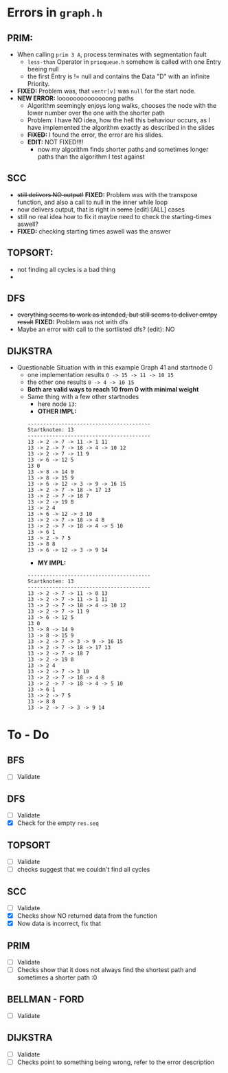 # Errors in ``graph.h``
## PRIM:
 + When calling ``prim 3 A``, process terminates with segmentation fault
   + ``less-than`` Operator in ``prioqueue.h`` somehow is called with one Entry beeing null
   + the first Entry is != null and contains the Data "D" with an infinite Priority.
 + **FIXED:** Problem was, that ``ventr[v]`` was ``null`` for the start node.
 + **NEW ERROR:**  loooooooooooooong paths
   + Algorithm seemingly enjoys long walks, chooses the node with the lower number over the one with the shorter path
   + Problem: I have NO idea, how the hell this behaviour occurs, as I have implemented the algorithm exactly as described in the slides
   + **~~FIXED~~:** I found the error, the error are his slides.
   + **EDIT:** NOT FIXED!!!!
     + now my algorithm finds shorter paths and sometimes longer paths than the algorithm I test against
## SCC 
+ ~~still delivers NO output!~~ **FIXED:** Problem was with the transpose function, and also a call to null in the inner while loop
+ now delivers output, that is right in ~~some~~ (edit):[ALL] cases
+ still no real idea how to fix it maybe need to check the starting-times aswell?
+ **FIXED:** checking starting times aswell was the answer

## TOPSORT:
+ not finding all cycles is a bad thing
+ 


## DFS
+ ~~everything seems to work as intended, but still seems to deliver emtpy result~~ **FIXED:** Problem was not with dfs
+ Maybe an error with call to the sortlisted dfs? (edit): NO

## DIJKSTRA
+ Questionable Situation with in this example Graph 41 and startnode 0
  + one implementation results ````0 -> 15 -> 11 -> 10 15````
  + the other one results ````0 -> 4 -> 10 15````
  + **Both are valid ways to reach 10 from 0 with minimal weight**
  + Same thing with a few other startnodes
    + here node ``13``:
    + **OTHER IMPL:**
    ```
    ----------------------------------------
    Startknoten: 13
    ----------------------------------------
    13 -> 2 -> 7 -> 11 -> 1 11
    13 -> 2 -> 7 -> 18 -> 4 -> 10 12
    13 -> 2 -> 7 -> 11 9
    13 -> 6 -> 12 5
    13 0
    13 -> 8 -> 14 9
    13 -> 8 -> 15 9
    13 -> 6 -> 12 -> 3 -> 9 -> 16 15
    13 -> 2 -> 7 -> 18 -> 17 13
    13 -> 2 -> 7 -> 18 7
    13 -> 2 -> 19 8
    13 -> 2 4
    13 -> 6 -> 12 -> 3 10
    13 -> 2 -> 7 -> 18 -> 4 8
    13 -> 2 -> 7 -> 18 -> 4 -> 5 10
    13 -> 6 1
    13 -> 2 -> 7 5
    13 -> 8 8
    13 -> 6 -> 12 -> 3 -> 9 14
    ```
    + **MY IMPL:**
    ```
    ----------------------------------------
    Startknoten: 13
    ----------------------------------------
    13 -> 2 -> 7 -> 11 -> 0 13
    13 -> 2 -> 7 -> 11 -> 1 11
    13 -> 2 -> 7 -> 18 -> 4 -> 10 12
    13 -> 2 -> 7 -> 11 9
    13 -> 6 -> 12 5
    13 0
    13 -> 8 -> 14 9
    13 -> 8 -> 15 9
    13 -> 2 -> 7 -> 3 -> 9 -> 16 15
    13 -> 2 -> 7 -> 18 -> 17 13
    13 -> 2 -> 7 -> 18 7
    13 -> 2 -> 19 8
    13 -> 2 4
    13 -> 2 -> 7 -> 3 10
    13 -> 2 -> 7 -> 18 -> 4 8
    13 -> 2 -> 7 -> 18 -> 4 -> 5 10
    13 -> 6 1
    13 -> 2 -> 7 5
    13 -> 8 8
    13 -> 2 -> 7 -> 3 -> 9 14
    ```
# To - Do
## BFS
+ [ ] Validate
## DFS
+ [ ] Validate
+ [x] Check for the empty ``res.seq``
## TOPSORT
+ [ ] Validate
+ [ ] checks suggest that we couldn't find all cycles
## SCC
+ [ ] Validate
+ [x] Checks show NO returned data from the function
+ [x] Now data is incorrect, fix that
## PRIM
+ [ ] Validate
+ [ ] Checks show that it does not always find the shortest path and sometimes a shorter path :0
## BELLMAN - FORD
+ [ ] Validate
## DIJKSTRA
+ [ ] Validate
+ [ ] Checks point to something being wrong, refer to the error description